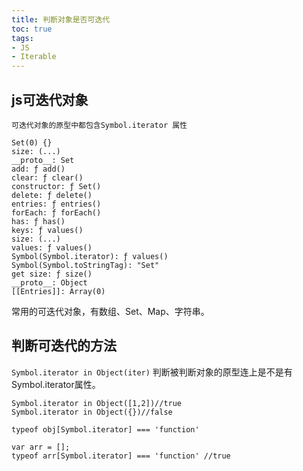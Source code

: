 ```yaml
---
title: 判断对象是否可迭代
toc: true
tags: 
- JS
- Iterable
---
```

## js可迭代对象
`可迭代对象的原型中都包含Symbol.iterator 属性`
```
Set(0) {}
size: (...)
__proto__: Set
add: ƒ add()
clear: ƒ clear()
constructor: ƒ Set()
delete: ƒ delete()
entries: ƒ entries()
forEach: ƒ forEach()
has: ƒ has()
keys: ƒ values()
size: (...)
values: ƒ values()
Symbol(Symbol.iterator): ƒ values()
Symbol(Symbol.toStringTag): "Set"
get size: ƒ size()
__proto__: Object
[[Entries]]: Array(0)
```
常用的可迭代对象，有数组、Set、Map、字符串。
## 判断可迭代的方法

`Symbol.iterator in Object(iter)`
判断被判断对象的原型连上是不是有Symbol.iterator属性。
```
Symbol.iterator in Object([1,2])//true
Symbol.iterator in Object({})//false
```
`typeof obj[Symbol.iterator] === 'function'`
```
var arr = [];
typeof arr[Symbol.iterator] === 'function' //true
```